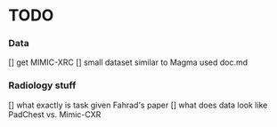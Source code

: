 # TODO

### Data
[] get MIMIC-XRC
[] small dataset similar to Magma used doc.md


### Radiology stuff
[] what exactly is task given Fahrad's paper
[] what does data look like PadChest vs. Mimic-CXR